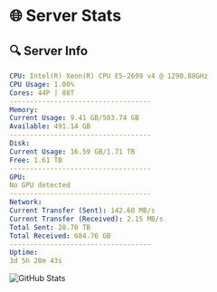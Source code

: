 # 🌐 Server Stats
## 🔍 Server Info
```yaml
CPU: Intel(R) Xeon(R) CPU E5-2699 v4 @ 1290.88GHz
CPU Usage: 1.00%
Cores: 44P | 88T
-----------------------------------
Memory:
Current Usage: 9.41 GB/503.74 GB
Available: 491.14 GB
-----------------------------------
Disk:
Current Usage: 16.59 GB/1.71 TB
Free: 1.61 TB
-----------------------------------
GPU:
No GPU detected
-----------------------------------
Network:
Current Transfer (Sent): 142.60 MB/s
Current Transfer (Received): 2.15 MB/s
Total Sent: 28.70 TB
Total Received: 684.76 GB
-----------------------------------
Uptime:
3d 5h 28m 43s
```
![GitHub Stats](https://img.shields.io/badge/Updated-2025-02-11_04:12:01-blue)